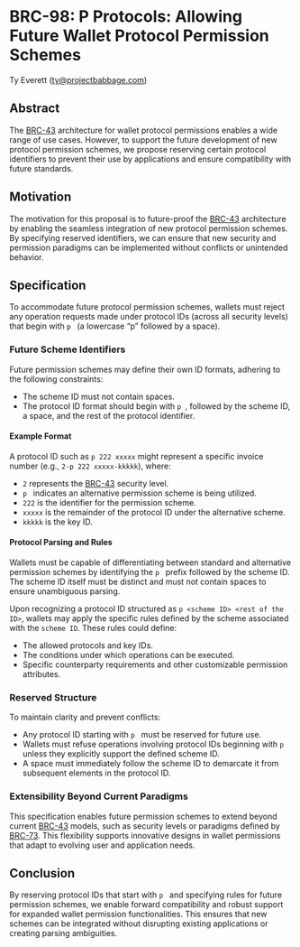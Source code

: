 # BRC-98: P Protocols: Allowing Future Wallet Protocol Permission Schemes

Ty Everett (ty@projectbabbage.com)

## Abstract

The [BRC-43](../key-derivation/0043.md) architecture for wallet protocol permissions enables a wide range of use cases. However, to support the future development of new protocol permission schemes, we propose reserving certain protocol identifiers to prevent their use by applications and ensure compatibility with future standards.

## Motivation

The motivation for this proposal is to future-proof the [BRC-43](../key-derivation/0043.md) architecture by enabling the seamless integration of new protocol permission schemes. By specifying reserved identifiers, we can ensure that new security and permission paradigms can be implemented without conflicts or unintended behavior.

## Specification

To accommodate future protocol permission schemes, wallets must reject any operation requests made under protocol IDs (across all security levels) that begin with `p ` (a lowercase “p” followed by a space).

### Future Scheme Identifiers

Future permission schemes may define their own ID formats, adhering to the following constraints:

- The scheme ID must not contain spaces.
- The protocol ID format should begin with `p `, followed by the scheme ID, a space, and the rest of the protocol identifier.

#### Example Format

A protocol ID such as `p 222 xxxxx` might represent a specific invoice number (e.g., `2-p 222 xxxxx-kkkkk`), where:

- `2` represents the [BRC-43](../key-derivation/0043.md) security level.
- `p ` indicates an alternative permission scheme is being utilized.
- `222` is the identifier for the permission scheme.
- `xxxxx` is the remainder of the protocol ID under the alternative scheme.
- `kkkkk` is the key ID.

#### Protocol Parsing and Rules

Wallets must be capable of differentiating between standard and alternative permission schemes by identifying the `p ` prefix followed by the scheme ID. The scheme ID itself must be distinct and must not contain spaces to ensure unambiguous parsing.

Upon recognizing a protocol ID structured as `p <scheme ID> <rest of the ID>`, wallets may apply the specific rules defined by the scheme associated with the `scheme ID`. These rules could define:

- The allowed protocols and key IDs.
- The conditions under which operations can be executed.
- Specific counterparty requirements and other customizable permission attributes.

### Reserved Structure

To maintain clarity and prevent conflicts:

- Any protocol ID starting with `p ` must be reserved for future use.
- Wallets must refuse operations involving protocol IDs beginning with `p ` unless they explicitly support the defined scheme ID.
- A space must immediately follow the scheme ID to demarcate it from subsequent elements in the protocol ID.

### Extensibility Beyond Current Paradigms

This specification enables future permission schemes to extend beyond current [BRC-43](../key-derivation/0043.md) models, such as security levels or paradigms defined by [BRC-73](../wallet/0073.md). This flexibility supports innovative designs in wallet permissions that adapt to evolving user and application needs.

## Conclusion

By reserving protocol IDs that start with `p ` and specifying rules for future permission schemes, we enable forward compatibility and robust support for expanded wallet permission functionalities. This ensures that new schemes can be integrated without disrupting existing applications or creating parsing ambiguities.
